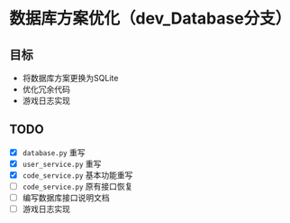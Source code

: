 # 数据库方案优化（dev_Database分支）

## 目标

- 将数据库方案更换为SQLite
- 优化冗余代码
- 游戏日志实现

## TODO

- [x] `database.py` 重写
- [x] `user_service.py` 重写
- [x] `code_service.py` 基本功能重写
- [ ] `code_service.py` 原有接口恢复
- [ ] 编写数据库接口说明文档
- [ ] 游戏日志实现
